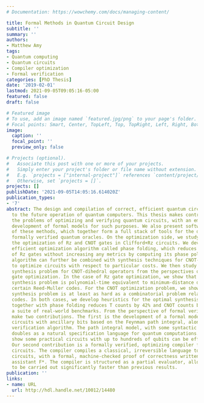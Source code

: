 ```yaml
---
# Documentation: https://wowchemy.com/docs/managing-content/

title: Formal Methods in Quantum Circuit Design
subtitle: ''
summary: ''
authors:
- Matthew Amy
tags:
- Quantum computing
- Quantum circuits
- Compiler optimization
- Formal verification
categories: [PhD Thesis]
date: '2019-02-01'
lastmod: 2021-09-05T09:05:16-05:00
featured: false
draft: false

# Featured image
# To use, add an image named `featured.jpg/png` to your page's folder.
# Focal points: Smart, Center, TopLeft, Top, TopRight, Left, Right, BottomLeft, Bottom, BottomRight.
image:
  caption: ''
  focal_point: ''
  preview_only: false

# Projects (optional).
#   Associate this post with one or more of your projects.
#   Simply enter your project's folder or file name without extension.
#   E.g. `projects = ["internal-project"]` references `content/project/deep-learning/index.md`.
#   Otherwise, set `projects = []`.
projects: []
publishDate: '2021-09-05T14:05:16.614020Z'
publication_types:
- '7'
abstract: The design and compilation of correct, efficient quantum circuits is integral
  to the future operation of quantum computers. This thesis makes contributions to
  the problems of optimizing and verifying quantum circuits, with an emphasis on the
  development of formal models for such purposes. We also present software implementations
  of these methods, which together form a full stack of tools for the design of optimized,
  formally verified quantum oracles. On the optimization side, we study methods for
  the optimization of Rz and CNOT gates in Clifford+Rz circuits. We develop a general,
  efficient optimization algorithm called phase folding, which reduces the number
  of Rz gates without increasing any metrics by computing its phase polynomial. This
  algorithm can further be combined with synthesis techniques for CNOT-dihedral operators
  to optimize circuits with respect to particular costs. We then study the optimal
  synthesis problem for CNOT-dihedral operators from the perspectives of Rz and CNOT
  gate optimization. In the case of Rz gate optimization, we show that the optimal
  synthesis problem is polynomial-time equivalent to minimum-distance decoding in
  certain Reed-Muller codes. For the CNOT optimization problem, we show that the optimal
  synthesis problem is at least as hard as a combinatorial problem related to Gray
  codes. In both cases, we develop heuristics for the optimal synthesis problem, which
  together with phase folding reduces T counts by 42% and CNOT counts by 22% across
  a suite of real-world benchmarks. From the perspective of formal verification, we
  make two contributions. The first is the development of a formal model of quantum
  circuits with ancillary bits based on the Feynman path integral, along with a concrete
  verification algorithm. The path integral model, with some syntactic sugar, further
  doubles as a natural specification language for quantum computations. Our experiments
  show some practical circuits with up to hundreds of qubits can be efficiently verified.
  Our second contribution is a formally verified, optimizing compiler for reversible
  circuits. The compiler compiles a classical, irreversible language to reversible
  circuits, with a formal, machine-checked proof of correctness written in the proof
  assistant F*. The compiler is structured as a partial evaluator, allowing verification
  to be carried out significantly faster than previous results.
publication: ''
links:
- name: URL
  url: http://hdl.handle.net/10012/14480
---
```

